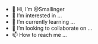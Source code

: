 - 👋 Hi, I’m @Smallinger
- 👀 I’m interested in ...
- 🌱 I’m currently learning ...
- 💞️ I’m looking to collaborate on ...
- 📫 How to reach me ...

<!---
Smallinger/Smallinger is a ✨ special ✨ repository because its `README.md` (this file) appears on your GitHub profile.
You can click the Preview link to take a look at your changes.
--->
